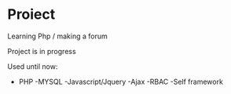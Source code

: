 # Proiect
Learning Php / making a forum

Project is in progress

Used until now:
 - PHP
 -MYSQL
 -Javascript/Jquery
 -Ajax
 -RBAC
 -Self framework

